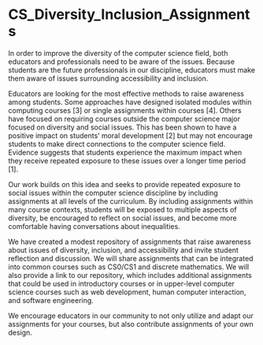 # CS_Diversity_Inclusion_Assignments

In order to improve the diversity of the computer science field, both educators and professionals need to be aware of the issues. Because students are the future professionals in our discipline, educators must make them aware of issues surrounding accessibility and inclusion.

Educators are looking for the most effective methods to raise awareness among students. Some approaches have designed isolated modules within computing courses [3] or single assignments within courses [4]. Others have focused on requiring courses outside the computer science major focused on diversity and social issues. This has been shown to have a positive impact on students’ moral development [2] but may not encourage students to make direct connections to the computer science field. Evidence suggests that students experience the maximum impact when they receive repeated exposure to these issues over a longer time period [1].

Our work builds on this idea and seeks to provide repeated exposure to social issues within the computer science discipline by including assignments at all levels of the curriculum. By including assignments within many course contexts, students will be exposed to multiple aspects of diversity, be encouraged to reflect on social issues, and become more comfortable having conversations about inequalities.

We have created a modest repository of assignments that raise awareness about issues of diversity, inclusion, and accessibility and invite student reflection and discussion. We will share assignments that can be integrated into common courses such as CS0/CS1 and discrete mathematics. We will also provide a link to our repository, which includes additional assignments that could be used in introductory courses or in upper-level computer science courses such as web development, human computer interaction, and software engineering.

We encourage educators in our community to not only utilize and adapt our assignments for your courses, but also contribute assignments of your own design.
